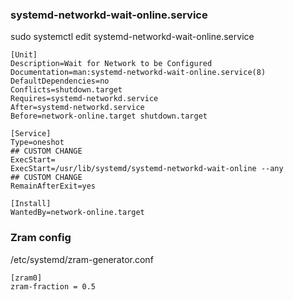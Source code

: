 ### systemd-networkd-wait-online.service

sudo systemctl edit systemd-networkd-wait-online.service

```
[Unit]
Description=Wait for Network to be Configured
Documentation=man:systemd-networkd-wait-online.service(8)
DefaultDependencies=no
Conflicts=shutdown.target
Requires=systemd-networkd.service
After=systemd-networkd.service
Before=network-online.target shutdown.target

[Service]
Type=oneshot
## CUSTOM CHANGE
ExecStart=
ExecStart=/usr/lib/systemd/systemd-networkd-wait-online --any
## CUSTOM CHANGE
RemainAfterExit=yes

[Install]
WantedBy=network-online.target
```

### Zram config
/etc/systemd/zram-generator.conf
```
[zram0]
zram-fraction = 0.5
```
